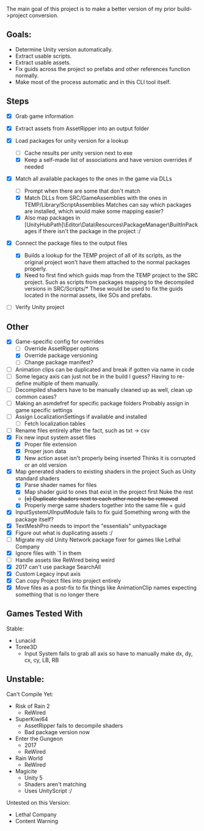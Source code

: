 The main goal of this project is to make a better version of my prior build->project conversion.

## Goals:
- Determine Unity version automatically.
- Extract usable scripts.
- Extract usable assets.
- Fix guids across the project so prefabs and other references function normally.
- Make most of the process automatic and in this CLI tool itself.

## Steps

- [x] Grab game information
- [x] Extract assets from AssetRipper into an output folder
- [x] Load packages for unity version for a lookup
    - [ ] Cache results per unity version next to exe
    - [x] Keep a self-made list of associations and have version overrides if needed
- [x] Match all available packages to the ones in the game via DLLs
    - [ ] Prompt when there are some that don't match
    - [x] Match DLLs from SRC/GameAssemblies with the ones in TEMP/Library/ScriptAssemblies
        Matches can say which packages are installed, which would make some mapping easier?
    - [x] Also map packages in [UnityHubPath]\Editor\Data\Resources\PackageManager\BuiltInPackages
        if there isn't the package in the project :/
- [x] Connect the package files to the output files
    - [x] Builds a lookup for the TEMP project of all of its scripts, as the
        original project won't have them attached to the normal packages properly.
    - [x] Need to first find which guids map from the TEMP project to the SRC project.
        Such as scripts from packages mapping to the decompiled versions in SRC/Scripts/*
        These would be used to fix the guids located in the normal assets, like SOs and
        prefabs.
- [ ] Verify Unity project


## Other

- [x] Game-specific config for overrides
    - [ ] Override AssetRipper options
    - [x] Override package versioning
    - [ ] Change package manifest?
- [ ] Animation clips can be duplicated and break if gotten via name in code
- [ ] Some legacy axis can just not be in the build I guess?
    Having to re-define multiple of them manually.
- [ ] Decompiled shaders have to be manually cleaned up as well, clean up common cases?
- [ ] Making an asmdefref for specific package folders
    Probably assign in game specific settings
- [ ] Assign LocalizationSettings if available and installed
    - [ ] Fetch localization tables
- [ ] Rename files entirely after the fact, such as txt -> csv
- [x] Fix new input system asset files
    - [x] Proper file extension
    - [x] Proper json data
    - [x] New action asset isn't properly being inserted
        Thinks it is corrupted or an old version
- [x] Map generated shaders to existing shaders in the project
    Such as Unity standard shaders
    - [x] Parse shader names for files
    - [x] Map shader guid to ones that exist in the project first
        Nuke the rest
    - ~~[x] Duplicate shaders next to each other need to be removed~~
    - [x] Properly merge same shaders together into the same file + guid
- [x] InputSystemUIInputModule fails to fix guid
    Something wrong with the package itself?
- [x] TextMeshPro needs to import the "essentials" unitypackage
- [x] Figure out what is duplicating assets :/
- [ ] Migrate my old Unity Network package fixer for games like Lethal Company
- [x] Ignore files with `1 in them
- [ ] Handle assets like ReWired being weird
- [x] 2017 can't use package SearchAll
- [x] Custom Legacy input axis
- [x] Can copy Project files into project entirely
- [x] Move files as a post-fix to fix things like AnimationClip names expecting
      something that is no longer there

## Games Tested With
Stable:
- Lunacid
- Toree3D
    - Input System fails to grab all axis so have to manually make dx, dy, cx, cy, LB, RB

Unstable:
- 

Can't Compile Yet:
- Risk of Rain 2
    - ReWired
- SuperKiwi64
    - AssetRipper fails to decompile shaders
    - Bad package version now
- Enter the Gungeon
    - 2017
    - ReWired
- Rain World
    - ReWired
- Magicite
    - Unity 5
    - Shaders aren't matching
    - Uses UnityScript :/

Untested on this Version:
- Lethal Company
- Content Warning
